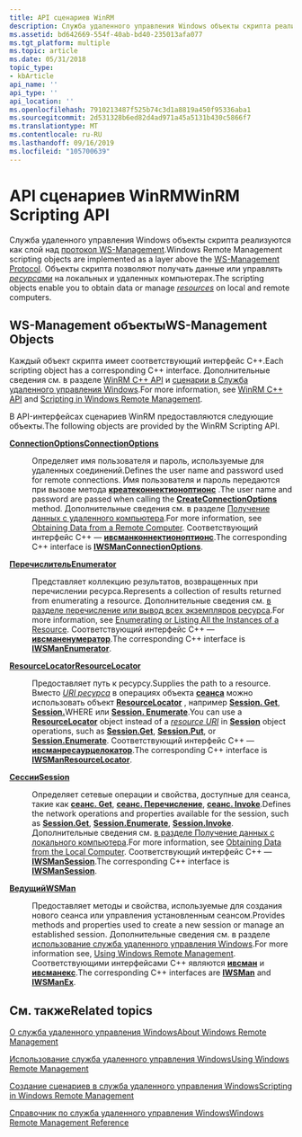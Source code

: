 ```yaml
---
title: API сценариев WinRM
description: Служба удаленного управления Windows объекты скрипта реализуются как уровень выше протокола WS-Management.
ms.assetid: bd642669-554f-40ab-bd40-235013afa077
ms.tgt_platform: multiple
ms.topic: article
ms.date: 05/31/2018
topic_type:
- kbArticle
api_name: ''
api_type: ''
api_location: ''
ms.openlocfilehash: 7910213487f525b74c3d1a8819a450f95336aba1
ms.sourcegitcommit: 2d531328b6ed82d4ad971a45a5131b430c5866f7
ms.translationtype: MT
ms.contentlocale: ru-RU
ms.lasthandoff: 09/16/2019
ms.locfileid: "105700639"
---
```

# <a name="winrm-scripting-api"></a><span data-ttu-id="fc896-103">API сценариев WinRM</span><span class="sxs-lookup"><span data-stu-id="fc896-103">WinRM Scripting API</span></span>

<span data-ttu-id="fc896-104">Служба удаленного управления Windows объекты скрипта реализуются как слой над [протокол WS-Management](ws-management-protocol.md).</span><span class="sxs-lookup"><span data-stu-id="fc896-104">Windows Remote Management scripting objects are implemented as a layer above the [WS-Management Protocol](ws-management-protocol.md).</span></span> <span data-ttu-id="fc896-105">Объекты скрипта позволяют получать данные или управлять [*ресурсами*](windows-remote-management-glossary.md) на локальных и удаленных компьютерах.</span><span class="sxs-lookup"><span data-stu-id="fc896-105">The scripting objects enable you to obtain data or manage [*resources*](windows-remote-management-glossary.md) on local and remote computers.</span></span>

## <a name="ws-management-objects"></a><span data-ttu-id="fc896-106">WS-Management объекты</span><span class="sxs-lookup"><span data-stu-id="fc896-106">WS-Management Objects</span></span>

<span data-ttu-id="fc896-107">Каждый объект скрипта имеет соответствующий интерфейс C++.</span><span class="sxs-lookup"><span data-stu-id="fc896-107">Each scripting object has a corresponding C++ interface.</span></span> <span data-ttu-id="fc896-108">Дополнительные сведения см. в разделе [WinRM C++ API](winrm-c---api.md) и [сценарии в Служба удаленного управления Windows](scripting-in-windows-remote-management.md).</span><span class="sxs-lookup"><span data-stu-id="fc896-108">For more information, see [WinRM C++ API](winrm-c---api.md) and [Scripting in Windows Remote Management](scripting-in-windows-remote-management.md).</span></span>

<span data-ttu-id="fc896-109">В API-интерфейсах сценариев WinRM предоставляются следующие объекты.</span><span class="sxs-lookup"><span data-stu-id="fc896-109">The following objects are provided by the WinRM Scripting API.</span></span>

<dl> <dt>

<span data-ttu-id="fc896-110"><span id="ConnectionOptions"></span><span id="connectionoptions"></span><span id="CONNECTIONOPTIONS"></span>[**ConnectionOptions**](connectionoptions.md)</span><span class="sxs-lookup"><span data-stu-id="fc896-110"><span id="ConnectionOptions"></span><span id="connectionoptions"></span><span id="CONNECTIONOPTIONS"></span>[**ConnectionOptions**](connectionoptions.md)</span></span>
</dt> <dd>

<span data-ttu-id="fc896-111">Определяет имя пользователя и пароль, используемые для удаленных соединений.</span><span class="sxs-lookup"><span data-stu-id="fc896-111">Defines the user name and password used for remote connections.</span></span> <span data-ttu-id="fc896-112">Имя пользователя и пароль передаются при вызове метода [**креатеконнектионоптионс**](wsman-createconnectionoptions.md) .</span><span class="sxs-lookup"><span data-stu-id="fc896-112">The user name and password are passed when calling the [**CreateConnectionOptions**](wsman-createconnectionoptions.md) method.</span></span> <span data-ttu-id="fc896-113">Дополнительные сведения см. в разделе [Получение данных с удаленного компьютера](obtaining-data-from-a-remote-computer.md).</span><span class="sxs-lookup"><span data-stu-id="fc896-113">For more information, see [Obtaining Data from a Remote Computer](obtaining-data-from-a-remote-computer.md).</span></span> <span data-ttu-id="fc896-114">Соответствующий интерфейс C++ — [**ивсманконнектионоптионс**](/windows/desktop/api/WSManDisp/nn-wsmandisp-iwsmanconnectionoptions).</span><span class="sxs-lookup"><span data-stu-id="fc896-114">The corresponding C++ interface is [**IWSManConnectionOptions**](/windows/desktop/api/WSManDisp/nn-wsmandisp-iwsmanconnectionoptions).</span></span>

</dd> <dt>

<span data-ttu-id="fc896-115"><span id="Enumerator"></span><span id="enumerator"></span><span id="ENUMERATOR"></span>[**Перечислитель**](enumerator.md)</span><span class="sxs-lookup"><span data-stu-id="fc896-115"><span id="Enumerator"></span><span id="enumerator"></span><span id="ENUMERATOR"></span>[**Enumerator**](enumerator.md)</span></span>
</dt> <dd>

<span data-ttu-id="fc896-116">Представляет коллекцию результатов, возвращенных при перечислении ресурса.</span><span class="sxs-lookup"><span data-stu-id="fc896-116">Represents a collection of results returned from enumerating a resource.</span></span> <span data-ttu-id="fc896-117">Дополнительные сведения см. [в разделе перечисление или вывод всех экземпляров ресурса](enumerating-or-listing-all-instances-of-a-resource.md).</span><span class="sxs-lookup"><span data-stu-id="fc896-117">For more information, see [Enumerating or Listing All the Instances of a Resource](enumerating-or-listing-all-instances-of-a-resource.md).</span></span> <span data-ttu-id="fc896-118">Соответствующий интерфейс C++ — [**ивсманенумератор**](/windows/desktop/api/WSManDisp/nn-wsmandisp-iwsmanenumerator).</span><span class="sxs-lookup"><span data-stu-id="fc896-118">The corresponding C++ interface is [**IWSManEnumerator**](/windows/desktop/api/WSManDisp/nn-wsmandisp-iwsmanenumerator).</span></span>

</dd> <dt>

<span data-ttu-id="fc896-119"><span id="ResourceLocator"></span><span id="resourcelocator"></span><span id="RESOURCELOCATOR"></span>[**ResourceLocator**](resourcelocator.md)</span><span class="sxs-lookup"><span data-stu-id="fc896-119"><span id="ResourceLocator"></span><span id="resourcelocator"></span><span id="RESOURCELOCATOR"></span>[**ResourceLocator**](resourcelocator.md)</span></span>
</dt> <dd>

<span data-ttu-id="fc896-120">Предоставляет путь к ресурсу.</span><span class="sxs-lookup"><span data-stu-id="fc896-120">Supplies the path to a resource.</span></span> <span data-ttu-id="fc896-121">Вместо [*URI ресурса*](windows-remote-management-glossary.md) в операциях объекта [**сеанса**](session.md) можно использовать объект [**ResourceLocator**](resourcelocator.md) , например [**Session. Get**](session-get.md), [**Session.**](session-put.md)WHERE или [**Session. Enumerate**](session-enumerate.md).</span><span class="sxs-lookup"><span data-stu-id="fc896-121">You can use a [**ResourceLocator**](resourcelocator.md) object instead of a [*resource URI*](windows-remote-management-glossary.md) in [**Session**](session.md) object operations, such as [**Session.Get**](session-get.md), [**Session.Put**](session-put.md), or [**Session.Enumerate**](session-enumerate.md).</span></span> <span data-ttu-id="fc896-122">Соответствующий интерфейс C++ — [**ивсманресаурцелокатор**](/windows/desktop/api/WSManDisp/nn-wsmandisp-iwsmanresourcelocator).</span><span class="sxs-lookup"><span data-stu-id="fc896-122">The corresponding C++ interface is [**IWSManResourceLocator**](/windows/desktop/api/WSManDisp/nn-wsmandisp-iwsmanresourcelocator).</span></span>

</dd> <dt>

<span data-ttu-id="fc896-123"><span id="Session"></span><span id="session"></span><span id="SESSION"></span>[**Сессии**](session.md)</span><span class="sxs-lookup"><span data-stu-id="fc896-123"><span id="Session"></span><span id="session"></span><span id="SESSION"></span>[**Session**](session.md)</span></span>
</dt> <dd>

<span data-ttu-id="fc896-124">Определяет сетевые операции и свойства, доступные для сеанса, такие как [**сеанс. Get**](session-get.md), [**сеанс. Перечисление**](session-enumerate.md), [**сеанс. Invoke**](session-invoke.md).</span><span class="sxs-lookup"><span data-stu-id="fc896-124">Defines the network operations and properties available for the session, such as [**Session.Get**](session-get.md), [**Session.Enumerate**](session-enumerate.md), [**Session.Invoke**](session-invoke.md).</span></span> <span data-ttu-id="fc896-125">Дополнительные сведения см. [в разделе Получение данных с локального компьютера](obtaining-data-from-the-local-computer.md).</span><span class="sxs-lookup"><span data-stu-id="fc896-125">For more information, see [Obtaining Data from the Local Computer](obtaining-data-from-the-local-computer.md).</span></span> <span data-ttu-id="fc896-126">Соответствующий интерфейс C++ — [**IWSManSession**](/windows/desktop/api/WSManDisp/nn-wsmandisp-iwsmansession).</span><span class="sxs-lookup"><span data-stu-id="fc896-126">The corresponding C++ interface is [**IWSManSession**](/windows/desktop/api/WSManDisp/nn-wsmandisp-iwsmansession).</span></span>

</dd> <dt>

<span data-ttu-id="fc896-127"><span id="WSMan"></span><span id="wsman"></span><span id="WSMAN"></span>[**Ведущий**](wsman.md)</span><span class="sxs-lookup"><span data-stu-id="fc896-127"><span id="WSMan"></span><span id="wsman"></span><span id="WSMAN"></span>[**WSMan**](wsman.md)</span></span>
</dt> <dd>

<span data-ttu-id="fc896-128">Предоставляет методы и свойства, используемые для создания нового сеанса или управления установленным сеансом.</span><span class="sxs-lookup"><span data-stu-id="fc896-128">Provides methods and properties used to create a new session or manage an established session.</span></span> <span data-ttu-id="fc896-129">Дополнительные сведения см. в разделе [использование служба удаленного управления Windows](using-windows-remote-management.md).</span><span class="sxs-lookup"><span data-stu-id="fc896-129">For more information see, [Using Windows Remote Management](using-windows-remote-management.md).</span></span> <span data-ttu-id="fc896-130">Соответствующими интерфейсами C++ являются [**ивсман**](/windows/desktop/api/WSManDisp/nn-wsmandisp-iwsman) и [**ивсманекс**](/windows/desktop/api/WSManDisp/nn-wsmandisp-iwsmanex).</span><span class="sxs-lookup"><span data-stu-id="fc896-130">The corresponding C++ interfaces are [**IWSMan**](/windows/desktop/api/WSManDisp/nn-wsmandisp-iwsman) and [**IWSManEx**](/windows/desktop/api/WSManDisp/nn-wsmandisp-iwsmanex).</span></span>

</dd> </dl>

## <a name="related-topics"></a><span data-ttu-id="fc896-131">См. также</span><span class="sxs-lookup"><span data-stu-id="fc896-131">Related topics</span></span>

<dl> <dt>

[<span data-ttu-id="fc896-132">О служба удаленного управления Windows</span><span class="sxs-lookup"><span data-stu-id="fc896-132">About Windows Remote Management</span></span>](about-windows-remote-management.md)
</dt> <dt>

[<span data-ttu-id="fc896-133">Использование служба удаленного управления Windows</span><span class="sxs-lookup"><span data-stu-id="fc896-133">Using Windows Remote Management</span></span>](using-windows-remote-management.md)
</dt> <dt>

[<span data-ttu-id="fc896-134">Создание сценариев в служба удаленного управления Windows</span><span class="sxs-lookup"><span data-stu-id="fc896-134">Scripting in Windows Remote Management</span></span>](scripting-in-windows-remote-management.md)
</dt> <dt>

[<span data-ttu-id="fc896-135">Справочник по служба удаленного управления Windows</span><span class="sxs-lookup"><span data-stu-id="fc896-135">Windows Remote Management Reference</span></span>](windows-remote-management-reference.md)
</dt> </dl>

 

 




